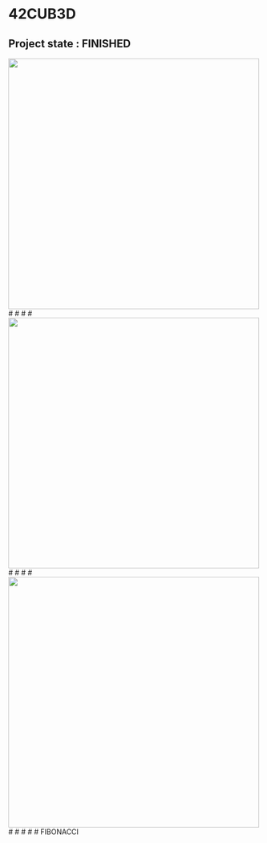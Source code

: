 # 42CUB3D

## Project state : FINISHED



<img src="https://github.com/haitamgrissen/42CUB3D/blob/main/resources/going_forward.gif" width="500" height="500"/>
#
#
#
#
<img src="https://github.com/haitamgrissen/42CUB3D/blob/main/resources/minimap_showcase.gif" width="500" height="500"/>
#
#
#
#
<img src="https://github.com/haitamgrissen/42CUB3D/blob/main/resources/going_backward.gif" width="500" height="500"/>
#
#
#
#
# FIBONACCI
